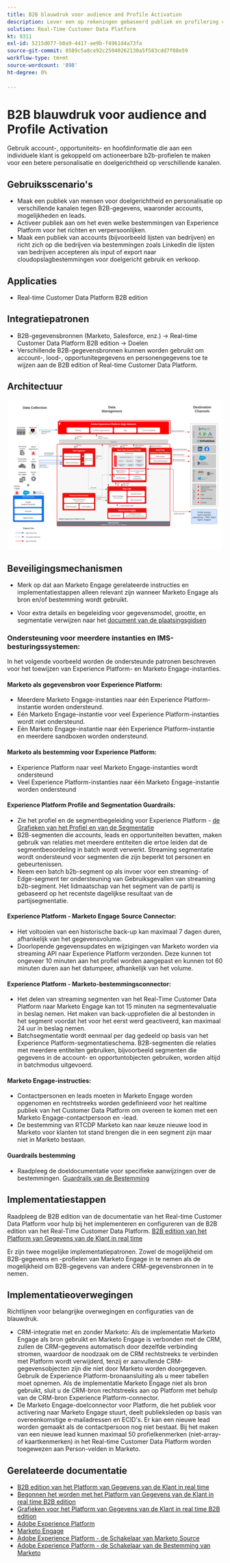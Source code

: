 ```yaml
---
title: B2B blauwdruk voor audience and Profile Activation
description: Lever een op rekeningen gebaseerd publiek en profilering centric klantenervaringen met de ​ van het Platform van Gegevens van de Klant in real time.
solution: Real-Time Customer Data Platform
kt: 9311
exl-id: 5215d077-b0a9-4417-ae9b-f4961d4a73fa
source-git-commit: 0509c5a8ce92c25040262130a5f583cdd7f08e59
workflow-type: tm+mt
source-wordcount: '898'
ht-degree: 0%

---
```


# B2B blauwdruk voor audience and Profile Activation

Gebruik account-, opportuniteits- en hoofdinformatie die aan een individuele klant is gekoppeld om actioneerbare b2b-profielen te maken voor een betere personalisatie en doelgerichtheid op verschillende kanalen.

## Gebruiksscenario&#39;s

* Maak een publiek van mensen voor doelgerichtheid en personalisatie op verschillende kanalen tegen B2B-gegevens, waaronder accounts, mogelijkheden en leads.
* Activeer publiek aan om het even welke bestemmingen van Experience Platform voor het richten en verpersoonlijken.
* Maak een publiek van accounts (bijvoorbeeld lijsten van bedrijven) en richt zich op die bedrijven via bestemmingen zoals LinkedIn die lijsten van bedrijven accepteren als input of export naar cloudopslagbestemmingen voor doelgericht gebruik en verkoop.

## Applicaties

* Real-time Customer Data Platform B2B edition

## Integratiepatronen

* B2B-gegevensbronnen (Marketo, Salesforce, enz.) -> Real-time Customer Data Platform B2B edition -> Doelen
* Verschillende B2B-gegevensbronnen kunnen worden gebruikt om account-, lood-, opportunitegegevens en personengegevens toe te wijzen aan de B2B edition of Real-time Customer Data Platform.

## Architectuur

![ architectuur van de Verwijzing voor de Vervaging van de Activering B2B ](assets/b2b-activation.png)

## Beveiligingsmechanismen

* Merk op dat aan Marketo Engage gerelateerde instructies en implementatiestappen alleen relevant zijn wanneer Marketo Engage als bron en/of bestemming wordt gebruikt.

* Voor extra details en begeleiding voor gegevensmodel, grootte, en segmentatie verwijzen naar het [ document van de plaatsingsgidsen ](../experience-platform/guardrails.md)


### Ondersteuning voor meerdere instanties en IMS-besturingssystemen:

In het volgende voorbeeld worden de ondersteunde patronen beschreven voor het toewijzen van Experience Platform- en Marketo Engage-instanties.

#### Marketo als gegevensbron voor Experience Platform:

* Meerdere Marketo Engage-instanties naar één Experience Platform-instantie worden ondersteund.
* Eén Marketo Engage-instantie voor veel Experience Platform-instanties wordt niet ondersteund.
* Eén Marketo Engage-instantie naar één Experience Platform-instantie en meerdere sandboxen worden ondersteund.

#### Marketo als bestemming voor Experience Platform:

* Experience Platform naar veel Marketo Engage-instanties wordt ondersteund
* Veel Experience Platform-instanties naar één Marketo Engage-instantie worden ondersteund

#### Experience Platform Profile and Segmentation Guardrails:

* Zie het profiel en de segmentbegeleiding voor Experience Platform - [ de Grafieken van het Profiel en van de Segmentatie ](https://experienceleague.adobe.com/docs/experience-platform/profile/guardrails.html?lang=en)
* B2B-segmenten die accounts, leads en opportuniteiten bevatten, maken gebruik van relaties met meerdere entiteiten die ertoe leiden dat de segmentbeoordeling in batch wordt verwerkt. Streaming segmentatie wordt ondersteund voor segmenten die zijn beperkt tot personen en gebeurtenissen.
* Neem een batch b2b-segment op als invoer voor een streaming- of Edge-segment ter ondersteuning van Gebruiksgevallen van streaming b2b-segment. Het lidmaatschap van het segment van de partij is gebaseerd op het recentste dagelijkse resultaat van de partijsegmentatie.

#### Experience Platform - Marketo Engage Source Connector:

* Het voltooien van een historische back-up kan maximaal 7 dagen duren, afhankelijk van het gegevensvolume.
* Doorlopende gegevensupdates en wijzigingen van Marketo worden via streaming API naar Experience Platform verzonden. Deze kunnen tot ongeveer 10 minuten aan het profiel worden aangepast en kunnen tot 60 minuten duren aan het datumpeer, afhankelijk van het volume.

#### Experience Platform - Marketo-bestemmingsconnector:

* Het delen van streaming segmenten van het Real-Time Customer Data Platform naar Marketo Engage kan tot 15 minuten na segmentevaluatie in beslag nemen. Het maken van back-upprofielen die al bestonden in het segment voordat het voor het eerst werd geactiveerd, kan maximaal 24 uur in beslag nemen.
* Batchsegmentatie wordt eenmaal per dag gedeeld op basis van het Experience Platform-segmentatieschema. B2B-segmenten die relaties met meerdere entiteiten gebruiken, bijvoorbeeld segmenten die gegevens in de account- en opportuntobjecten gebruiken, worden altijd in batchmodus uitgevoerd.

#### Marketo Engage-instructies:

* Contactpersonen en leads moeten in Marketo Engage worden opgenomen en rechtstreeks worden gedefinieerd voor het realtime publiek van het Customer Data Platform om overeen te komen met een Marketo Engage-contactpersoon en -lead.
* De bestemming van RTCDP Marketo kan naar keuze nieuwe lood in Marketo voor klanten tot stand brengen die in een segment zijn maar niet in Marketo bestaan.

#### Guardrails bestemming

* Raadpleeg de doeldocumentatie voor specifieke aanwijzingen over de bestemmingen. [ Guardrails van de Bestemming ](https://experienceleague.adobe.com/docs/experience-platform/destinations/guardrails.html?lang=en)


## Implementatiestappen

Raadpleeg de B2B edition van de documentatie van het Real-time Customer Data Platform voor hulp bij het implementeren en configureren van de B2B edition van het Real-Time Customer Data Platform. [ B2B edition van het Platform van Gegevens van de Klant in real time ](https://experienceleague.adobe.com/docs/experience-platform/rtcdp/b2b-overview.html?lang=en)

Er zijn twee mogelijke implementatiepatronen. Zowel de mogelijkheid om B2B-gegevens en -profielen van Marketo Engage in te nemen als de mogelijkheid om B2B-gegevens van andere CRM-gegevensbronnen in te nemen.

## Implementatieoverwegingen

Richtlijnen voor belangrijke overwegingen en configuraties van de blauwdruk.

* CRM-integratie met en zonder Marketo:
Als de implementatie Marketo Engage als bron gebruikt en Marketo Engage is verbonden met de CRM, zullen de CRM-gegevens automatisch door dezelfde verbinding stromen, waardoor de noodzaak om de CRM rechtstreeks te verbinden met Platform wordt verwijderd, tenzij er aanvullende CRM-gegevensobjecten zijn die niet door Marketo worden doorgegeven. Gebruik de Experience Platform-bronaansluiting als u meer tabellen moet opnemen. Als de implementatie Marketo Engage niet als bron gebruikt, sluit u de CRM-bron rechtstreeks aan op Platform met behulp van de CRM-bron Experience Platform-connector.
* De Marketo Engage-doelconnector voor Platform, die het publiek voor activering naar Marketo Engage stuurt, deelt publieksleden op basis van overeenkomstige e-mailadressen en ECID&#39;s. Er kan een nieuwe lead worden gemaakt als de contactpersoon nog niet bestaat. Bij het maken van een nieuwe lead kunnen maximaal 50 profielkenmerken (niet-array- of kaartkenmerken) in het Real-time Customer Data Platform worden toegewezen aan Person-velden in Marketo.

## Gerelateerde documentatie

* [ B2B edition van het Platform van Gegevens van de Klant in real time ](https://experienceleague.adobe.com/docs/experience-platform/rtcdp/b2b-overview.html?lang=en)
* [ Begonnen het worden met het Platform van Gegevens van de Klant in real time B2B edition ](https://experienceleague.adobe.com/en/docs/experience-platform/rtcdp/intro/rtcdpb2b-intro/b2b-tutorial)
* [ Grafieken voor het Platform van Gegevens van de Klant in real time B2B edition ](https://experienceleague.adobe.com/en/docs/experience-platform/rtcdp/intro/rtcdpb2b-intro/b2b-guardrails)
* [ Adobe Experience Platform ](https://experienceleague.adobe.com/docs/experience-platform.html?lang=en)
* [ Marketo Engage ](https://experienceleague.adobe.com/docs/marketo/using/home.html)
* [ Adobe Experience Platform - de Schakelaar van Marketo Source ](https://experienceleague.adobe.com/docs/experience-platform/sources/connectors/adobe-applications/marketo/marketo.html?lang=en)
* [ Adobe Experience Platform - de Schakelaar van de Bestemming van Marketo ](https://experienceleague.adobe.com/docs/marketo/using/product-docs/core-marketo-concepts/smart-lists-and-static-lists/static-lists/push-an-adobe-experience-cloud-segment-to-a-marketo-static-list.html)
